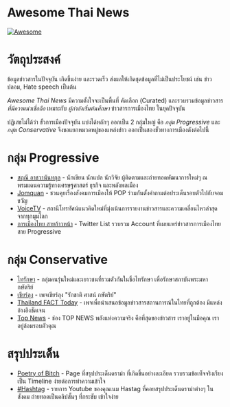# Awesome Thai News
[![Awesome](https://cdn.rawgit.com/sindresorhus/awesome/d7305f38d29fed78fa85652e3a63e154dd8e8829/media/badge.svg)](https://github.com/sindresorhus/awesome)

# วัตถุประสงค์
ข้อมูลข่าวสารในปัจจุบัน เกิดขึ้นง่าย และรวดเร็ว ส่งผลให้เกิดชุดข้อมูลที่ไม่เป็นประโยชน์ เช่น ข่าวปลอม, Hate speech เป็นต้น

*Awesome Thai News* มีความตั้งใจจะเป็นพื้นที่ คัดเลือก (Curated) และรวบรวมข้อมูลข่าวสาร *ที่มีความน่าเชื่อถือ* เหมาะกับ *ผู้กำลังเริ่มต้นศึกษา* ข่าวสารการเมืองไทย ในยุคปัจจุบัน

ปฏิเสธไม่ได้ว่า ขั้วการเมืองปัจจุบัน แบ่งได้หลักๆ ออกเป็น 2 กลุ่มใหญ่ คือ *กลุ่ม Progressive* และ *กลุ่ม Conservative* จึงขอแยกหมวดหมู่ของแหล่งข่าว ออกเป็นสองขั้วทางการเมืองดังต่อไปนี้

# กลุ่ม Progressive
- [สฤณี อาชวานันทกุล](https://www.facebook.com/SarineeA) - นักเขียน นักแปล นักวิจัย ผู้ติดตามและถ่ายทอดพัฒนาการใหม่ๆ ณ พรมแดนความรู้ทางเศรษฐศาสตร์ ธุรกิจ และพลังพลเมือง
- [Jomquan](https://www.youtube.com/channel/UCzheDCNyul0tRvvoGycjz6A) - ชวนคุยเรื่องสังคมการเมืองให้ POP 
ร่วมกันตั้งคำถามต่อประเด็นรอบตัวไปกับจอมขวัญ
- [VoiceTV](https://www.youtube.com/user/VoiceTVHD) - สถานีโทรทัศน์แนวคิดใหม่ที่มุ่งเน้นการรายงานข่าวสารและความเคลื่อนไหวล่าสุดจากทุกมุมโลก
- [การเมืองไทย สายก้าวหน้า](https://twitter.com/i/lists/1318005269809434624) - Twitter List รวบรวม Account ที่เผยแพร่ข่าวสารการเมืองไทย สาย Progressive

# กลุ่ม Conservative
- [ไทรักษา](https://www.facebook.com/thraksa910) - 
กลุ่มคนรุ่นใหม่และเยาวชนที่รวมตัวกันในชื่อไทรักษา เพื่อรักษาสถาบันพระมหากษัตริย์
- [เชียร์ลุง](https://www.facebook.com/CheerLungThailand) - เพจเชียร์ลุง "รักชาติ ศาสน์ กษัตริย์"
- [Thailand FACT Today](https://www.facebook.com/TFACTD) - 
เพจเพื่อนำเสนอข้อมูลข่าวสารสถานการณ์ในไทยที่ถูกต้อง มีแหล่งอ้างอิงชัดเจน
- [Top News](https://www.youtube.com/channel/UCneS5JrD0vl6dhqs7FCZKCA) - ช่อง TOP NEWS พลังแห่งความจริง คือที่สุดของข่าวสาร เราอยู่ในมือคุณ เราอยู่ล้อมรอบตัวคุณ

# สรุปประเด็น
- [Poetry of Bitch](https://www.facebook.com/poetryofb) - Page ที่สรุปประเด็นดราม่า ที่เกิดขึ้นอย่างละเอียด รวบรวมข้อเท็จจริงเรียงเป็น Timeline ง่ายต่อการทำความเข้าใจ
- [#Hashtag](https://www.youtube.com/channel/UCcJxrRfBt-CLZWIjCynommw) - รายการ Youtube ของคุณเนม Hastag ที่คอยสรุปประเด็นดราม่าต่างๆ ในสังคม ถ่ายทอดเป็นคลิปสั้นๆ ที่กระชับ เข้าใจง่าย

